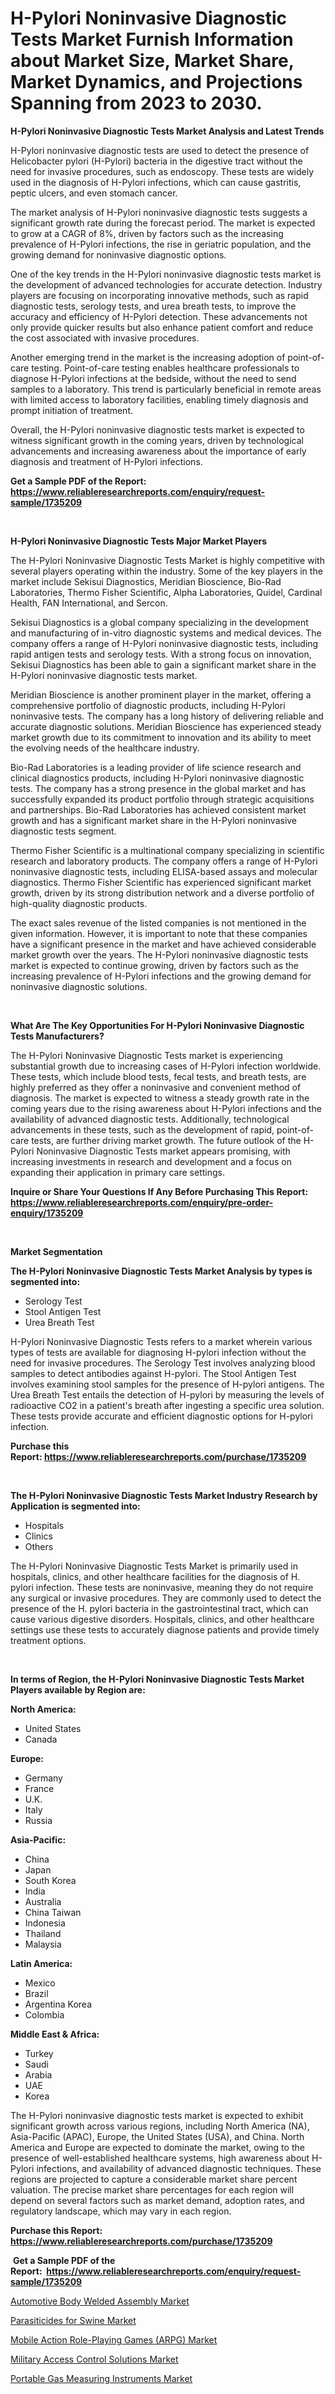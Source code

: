 <p><h1>H-Pylori Noninvasive Diagnostic Tests Market Furnish Information about Market Size, Market Share, Market Dynamics, and Projections Spanning from 2023 to 2030.</h1></p><p><strong>H-Pylori Noninvasive Diagnostic Tests Market Analysis and Latest Trends</strong></p>
<p><p>H-Pylori noninvasive diagnostic tests are used to detect the presence of Helicobacter pylori (H-Pylori) bacteria in the digestive tract without the need for invasive procedures, such as endoscopy. These tests are widely used in the diagnosis of H-Pylori infections, which can cause gastritis, peptic ulcers, and even stomach cancer.</p><p>The market analysis of H-Pylori noninvasive diagnostic tests suggests a significant growth rate during the forecast period. The market is expected to grow at a CAGR of 8%, driven by factors such as the increasing prevalence of H-Pylori infections, the rise in geriatric population, and the growing demand for noninvasive diagnostic options.</p><p>One of the key trends in the H-Pylori noninvasive diagnostic tests market is the development of advanced technologies for accurate detection. Industry players are focusing on incorporating innovative methods, such as rapid diagnostic tests, serology tests, and urea breath tests, to improve the accuracy and efficiency of H-Pylori detection. These advancements not only provide quicker results but also enhance patient comfort and reduce the cost associated with invasive procedures.</p><p>Another emerging trend in the market is the increasing adoption of point-of-care testing. Point-of-care testing enables healthcare professionals to diagnose H-Pylori infections at the bedside, without the need to send samples to a laboratory. This trend is particularly beneficial in remote areas with limited access to laboratory facilities, enabling timely diagnosis and prompt initiation of treatment.</p><p>Overall, the H-Pylori noninvasive diagnostic tests market is expected to witness significant growth in the coming years, driven by technological advancements and increasing awareness about the importance of early diagnosis and treatment of H-Pylori infections.</p></p>
<p><strong>Get a Sample PDF of the Report:&nbsp; <a href="https://www.reliableresearchreports.com/enquiry/request-sample/1735209">https://www.reliableresearchreports.com/enquiry/request-sample/1735209</a></strong></p>
<p>&nbsp;</p>
<p><strong>H-Pylori Noninvasive Diagnostic Tests Major Market Players</strong></p>
<p><p>The H-Pylori Noninvasive Diagnostic Tests Market is highly competitive with several players operating within the industry. Some of the key players in the market include Sekisui Diagnostics, Meridian Bioscience, Bio-Rad Laboratories, Thermo Fisher Scientific, Alpha Laboratories, Quidel, Cardinal Health, FAN International, and Sercon.</p><p>Sekisui Diagnostics is a global company specializing in the development and manufacturing of in-vitro diagnostic systems and medical devices. The company offers a range of H-Pylori noninvasive diagnostic tests, including rapid antigen tests and serology tests. With a strong focus on innovation, Sekisui Diagnostics has been able to gain a significant market share in the H-Pylori noninvasive diagnostic tests market.</p><p>Meridian Bioscience is another prominent player in the market, offering a comprehensive portfolio of diagnostic products, including H-Pylori noninvasive tests. The company has a long history of delivering reliable and accurate diagnostic solutions. Meridian Bioscience has experienced steady market growth due to its commitment to innovation and its ability to meet the evolving needs of the healthcare industry.</p><p>Bio-Rad Laboratories is a leading provider of life science research and clinical diagnostics products, including H-Pylori noninvasive diagnostic tests. The company has a strong presence in the global market and has successfully expanded its product portfolio through strategic acquisitions and partnerships. Bio-Rad Laboratories has achieved consistent market growth and has a significant market share in the H-Pylori noninvasive diagnostic tests segment.</p><p>Thermo Fisher Scientific is a multinational company specializing in scientific research and laboratory products. The company offers a range of H-Pylori noninvasive diagnostic tests, including ELISA-based assays and molecular diagnostics. Thermo Fisher Scientific has experienced significant market growth, driven by its strong distribution network and a diverse portfolio of high-quality diagnostic products.</p><p>The exact sales revenue of the listed companies is not mentioned in the given information. However, it is important to note that these companies have a significant presence in the market and have achieved considerable market growth over the years. The H-Pylori noninvasive diagnostic tests market is expected to continue growing, driven by factors such as the increasing prevalence of H-Pylori infections and the growing demand for noninvasive diagnostic solutions.</p></p>
<p>&nbsp;</p>
<p><strong>What Are The Key Opportunities For H-Pylori Noninvasive Diagnostic Tests Manufacturers?</strong></p>
<p><p>The H-Pylori Noninvasive Diagnostic Tests market is experiencing substantial growth due to increasing cases of H-Pylori infection worldwide. These tests, which include blood tests, fecal tests, and breath tests, are highly preferred as they offer a noninvasive and convenient method of diagnosis. The market is expected to witness a steady growth rate in the coming years due to the rising awareness about H-Pylori infections and the availability of advanced diagnostic tests. Additionally, technological advancements in these tests, such as the development of rapid, point-of-care tests, are further driving market growth. The future outlook of the H-Pylori Noninvasive Diagnostic Tests market appears promising, with increasing investments in research and development and a focus on expanding their application in primary care settings.</p></p>
<p><strong>Inquire or Share Your Questions If Any Before Purchasing This Report: <a href="https://www.reliableresearchreports.com/enquiry/pre-order-enquiry/1735209">https://www.reliableresearchreports.com/enquiry/pre-order-enquiry/1735209</a></strong></p>
<p>&nbsp;</p>
<p><strong>Market Segmentation</strong></p>
<p><strong>The H-Pylori Noninvasive Diagnostic Tests Market Analysis by types is segmented into:</strong></p>
<p><ul><li>Serology Test</li><li>Stool Antigen Test</li><li>Urea Breath Test</li></ul></p>
<p><p>H-Pylori Noninvasive Diagnostic Tests refers to a market wherein various types of tests are available for diagnosing H-pylori infection without the need for invasive procedures. The Serology Test involves analyzing blood samples to detect antibodies against H-pylori. The Stool Antigen Test involves examining stool samples for the presence of H-pylori antigens. The Urea Breath Test entails the detection of H-pylori by measuring the levels of radioactive CO2 in a patient's breath after ingesting a specific urea solution. These tests provide accurate and efficient diagnostic options for H-pylori infection.</p></p>
<p><strong>Purchase this Report:&nbsp;<a href="https://www.reliableresearchreports.com/purchase/1735209">https://www.reliableresearchreports.com/purchase/1735209</a></strong></p>
<p>&nbsp;</p>
<p><strong>The H-Pylori Noninvasive Diagnostic Tests Market Industry Research by Application is segmented into:</strong></p>
<p><ul><li>Hospitals</li><li>Clinics</li><li>Others</li></ul></p>
<p><p>The H-Pylori Noninvasive Diagnostic Tests Market is primarily used in hospitals, clinics, and other healthcare facilities for the diagnosis of H. pylori infection. These tests are noninvasive, meaning they do not require any surgical or invasive procedures. They are commonly used to detect the presence of the H. pylori bacteria in the gastrointestinal tract, which can cause various digestive disorders. Hospitals, clinics, and other healthcare settings use these tests to accurately diagnose patients and provide timely treatment options.</p></p>
<p>&nbsp;</p>
<p><strong>In terms of Region, the H-Pylori Noninvasive Diagnostic Tests Market Players available by Region are:</strong></p>
<p>
    <p> <strong> North America: </strong>
        <ul>
            <li>United States</li>
            <li>Canada</li>
        </ul>
        </p> 
    <p> <strong> Europe: </strong>
        <ul>
            <li>Germany</li>
            <li>France</li>
            <li>U.K.</li>
            <li>Italy</li>
            <li>Russia</li>
        </ul>
        </p> 
    <p> <strong> Asia-Pacific: </strong>
        <ul>
            <li>China</li>
            <li>Japan</li>
            <li>South Korea</li>
            <li>India</li>
            <li>Australia</li>
            <li>China Taiwan</li>
            <li>Indonesia</li>
            <li>Thailand</li>
            <li>Malaysia</li>
        </ul>
        </p> 
    <p> <strong> Latin America: </strong>
        <ul>
            <li>Mexico</li>
            <li>Brazil</li>
            <li>Argentina Korea</li>
            <li>Colombia</li>
        </ul>
        </p> 
    <p> <strong> Middle East & Africa: </strong>
        <ul>
            <li>Turkey</li>
            <li>Saudi</li>
            <li>Arabia</li>
            <li>UAE</li>
            <li>Korea</li>
        </ul>
    </p>
    </p>
<p><p>The H-Pylori noninvasive diagnostic tests market is expected to exhibit significant growth across various regions, including North America (NA), Asia-Pacific (APAC), Europe, the United States (USA), and China. North America and Europe are expected to dominate the market, owing to the presence of well-established healthcare systems, high awareness about H-Pylori infections, and availability of advanced diagnostic techniques. These regions are projected to capture a considerable market share percent valuation. The precise market share percentages for each region will depend on several factors such as market demand, adoption rates, and regulatory landscape, which may vary in each region.</p></p>
<p><strong>Purchase this Report: <a href="https://www.reliableresearchreports.com/purchase/1735209">https://www.reliableresearchreports.com/purchase/1735209</a></strong></p>
<p>&nbsp;<strong>Get a Sample PDF of the Report:&nbsp;&nbsp;<a href="https://www.reliableresearchreports.com/enquiry/request-sample/1735209">https://www.reliableresearchreports.com/enquiry/request-sample/1735209</a></strong></p>
<p><strong></strong></p>
<p><p><a href="https://medium.com/@pauladams6h/analyzing-automotive-body-welded-assembly-market-global-industry-perspective-and-forecast-2023-to-f938aa4941d7">Automotive Body Welded Assembly Market</a></p><p><a href="https://www.linkedin.com/pulse/parasiticides-swine-market-insights-players-forecast-till-2030/">Parasiticides for Swine Market</a></p><p><a href="https://www.linkedin.com/pulse/mobile-action-role-playing-games-arpg-market-insights-players/">Mobile Action Role-Playing Games (ARPG) Market</a></p><p><a href="https://www.linkedin.com/pulse/military-access-control-solutions-market-size-share-global/">Military Access Control Solutions Market</a></p><p><a href="https://medium.com/@queenlittle95/portable-gas-measuring-instruments-market-focuses-on-market-share-size-and-projected-forecast-till-85d05ea64beb">Portable Gas Measuring Instruments Market</a></p></p>